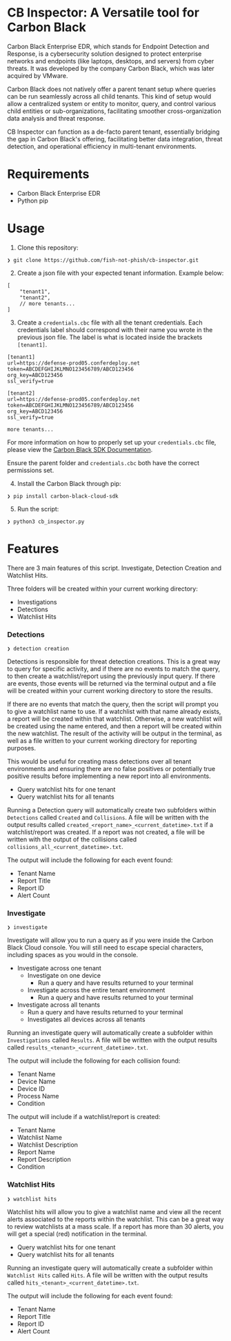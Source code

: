 # CB Inspector: A Versatile tool for Carbon Black
Carbon Black Enterprise EDR, which stands for Endpoint Detection and Response, is a cybersecurity solution designed to protect enterprise networks and endpoints (like laptops, desktops, and servers) from cyber threats. It was developed by the company Carbon Black, which was later acquired by VMware. 

Carbon Black does not natively offer a parent tenant setup where queries can be run seamlessly across all child tenants. This kind of setup would allow a centralized system or entity to monitor, query, and control various child entities or sub-organizations, facilitating smoother cross-organization data analysis and threat response.

CB Inspector can function as a de-facto parent tenant, essentially bridging the gap in Carbon Black's offering, facilitating better data integration, threat detection, and operational efficiency in multi-tenant environments.

# Requirements
- Carbon Black Enterprise EDR
- Python pip

# Usage
1. Clone this repository:
```
❯ git clone https://github.com/fish-not-phish/cb-inspector.git
```
2. Create a json file with your expected tenant information. Example below:
```
[
    "tenant1",
    "tenant2",
    // more tenants...
]
```
3. Create a `credentials.cbc` file with all the tenant credentials. Each credentials label should correspond with their name you wrote in the previous json file. The label is what is located inside the brackets `[tenant1]`.
```
[tenant1]
url=https://defense-prod05.conferdeploy.net
token=ABCDEFGHIJKLMNO123456789/ABCD123456
org_key=ABCD123456
ssl_verify=true

[tenant2]
url=https://defense-prod05.conferdeploy.net
token=ABCDEFGHIJKLMNO123456789/ABCD123456
org_key=ABCD123456
ssl_verify=true

more tenants...
```
For more information on how to properly set up your `credentials.cbc` file, please view the [Carbon Black SDK Documentation](https://carbon-black-cloud-python-sdk.readthedocs.io/en/latest/authentication/).

Ensure the parent folder and `credentials.cbc` both have the correct permissions set.

4. Install the Carbon Black through pip:
```
❯ pip install carbon-black-cloud-sdk
```
5. Run the script:
```
❯ python3 cb_inspector.py
```
# Features
There are 3 main features of this script. Investigate, Detection Creation and Watchlist Hits.

Three folders will be created within your current working directory:
- Investigations
- Detections
- Watchlist Hits

### Detections
```
❯ detection creation
```
Detections is responsible for threat detection creations. This is a great way to query for specific activity, and if there are no events to match the query, to then create a watchlist/report using the previously input query. If there are events, those events will be returned via the terminal output and a file will be created within your current working directory to store the results. 

If there are no events that match the query, then the script will prompt you to give a watchlist name to use. If a watchlist with that name already exists, a report will be created within that watchlist. Otherwise, a new watchlist will be created using the name entered, and then a report will be created within the new watchlist. The result of the activity will be output in the terminal, as well as a file written to your current working directory for reporting purposes.

This would be useful for creating mass detections over all tenant environments and ensuring there are no false positives or potentially true positive results before implementing a new report into all environments.

- Query watchlist hits for one tenant
- Query watchlist hits for all tenants

Running a Detection query will automatically create two subfolders within `Detections` called `Created` and `Collisions`. A file will be written with the output results called `created_<report_name>_<current_datetime>.txt` if a watchlist/report was created. If a report was not created, a file will be written with the output of the collisions called `collisions_all_<current_datetime>.txt`.

The output will include the following for each event found:
- Tenant Name
- Report Title 
- Report ID
- Alert Count

### Investigate
```
❯ investigate
```
Investigate will allow you to run a query as if you were inside the Carbon Black Cloud console. You will still need to escape special characters, including spaces as you would in the console.

- Investigate across one tenant
    - Investigate on one device
        - Run a query and have results returned to your terminal
    - Investigate across the entire tenant environment
        - Run a query and have results returned to your terminal
- Investigate across all tenants
    - Run a query and have results returned to your terminal
    - Investigates all devices across all tenants

Running an investigate query will automatically create a subfolder within `Investigations` called `Results`. A file will be written with the output results called `results_<tenant>_<current_datetime>.txt`.

The output will include the following for each collision found:
- Tenant Name
- Device Name 
- Device ID
- Process Name
- Condition

The output will include if a watchlist/report is created:
- Tenant Name
- Watchlist Name
- Watchlist Description
- Report Name
- Report Description
- Condition

### Watchlist Hits
```
❯ watchlist hits
```
Watchlist hits will allow you to give a watchlist name and view all the recent alerts associated to the reports within the watchlist. This can be a great way to review watchlists at a mass scale. If a report has more than 30 alerts, you will get a special (red) notification in the terminal.

- Query watchlist hits for one tenant
- Query watchlist hits for all tenants

Running an investigate query will automatically create a subfolder within `Watchlist Hits` called `Hits`. A file will be written with the output results called `hits_<tenant>_<current_datetime>.txt`.

The output will include the following for each event found:
- Tenant Name
- Report Title 
- Report ID
- Alert Count
